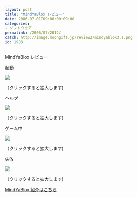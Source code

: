 ```yaml
---
layout: post
title: "MindYaBlox レビュー"
date: 2006-07-01T09:00:00+09:00
categories:
- ソフトウェア
permalink: /2006/07/2012/
catch: http://image.moongift.jp/review2/mindyablox3.s.png
id: 1983
---
```

MindYaBlox レビュー  
<!--more-->

起動

  

[![](http://image.moongift.jp/review2/mindyablox1.s.png)](http://image.moongift.jp/review2/mindyablox1.png)  
  
（クリックすると拡大します)

  

ヘルプ

  

[![](http://image.moongift.jp/review2/mindyablox2.s.png)](http://image.moongift.jp/review2/mindyablox2.png)  
  
（クリックすると拡大します)

  

ゲーム中

  

[![](http://image.moongift.jp/review2/mindyablox3.s.png)](http://image.moongift.jp/review2/mindyablox3.png)  
  
（クリックすると拡大します)

  

失敗

  

[![](http://image.moongift.jp/review2/mindyablox4.s.png)](http://image.moongift.jp/review2/mindyablox4.png)  
  
（クリックすると拡大します)

  

[MindYaBlox 紹介はこちら](http://fw.moongift.jp/intro/i-2011.html)

